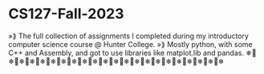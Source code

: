 # CS127-Fall-2023
»⟫ The full collection of assignments I completed during my introductory computer science course @ Hunter College.
»⟫ Mostly python, with some C++ and Assembly, and got to use libraries like matplot.lib and pandas.
❄🍂❄🍂❄🍂❄🍂❄🍂❄🍂❄🍂❄🍂❄🍂❄🍂❄🍂❄🍂❄🍂❄🍂❄🍂❄🍂❄🍂❄🍂❄🍂❄🍂❄🍂❄
